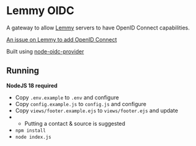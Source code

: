 # Lemmy OIDC

A gateway to allow [Lemmy](https://github.com/lemmynet/lemmy) servers to have OpenID Connect capabilities.

[An issue on Lemmy to add OpenID Connect](https://github.com/LemmyNet/lemmy/issues/1368)

Built using [node-oidc-provider](https://github.com/panva/node-oidc-provider)

## Running

**NodeJS 18 required**

- Copy `.env.example` to `.env` and configure
- Copy `config.example.js` to `config.js` and configure
- Copy `views/footer.example.ejs` to `views/footer.ejs` and update
- - Putting a contact & source is suggested
- `npm install`
- `node index.js`
